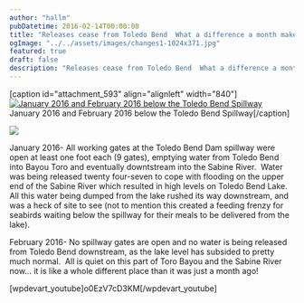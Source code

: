 ```yaml
---
author: "hallm"
pubDatetime: 2016-02-14T00:00:00
title: "Releases cease from Toledo Bend  What a difference a month makes"
ogImage: "../../assets/images/changes1-1024x371.jpg"
featured: true
draft: false
description: "Releases cease from Toledo Bend  What a difference a month makes"
---
```


\[caption id="attachment\_593" align="alignleft" width="840"\][![January 2016 and February 2016 below the Toledo Bend Spillway](images/changes1-1024x371.jpg)](https://allthingssabine.com/wp-content/uploads/2016/02/changes1.jpg) January 2016 and February 2016 below the Toledo Bend Spillway\[/caption\]

[![](images/changes2-1024x394.jpg)](https://allthingssabine.com/wp-content/uploads/2016/02/changes2.jpg)

January 2016- All working gates at the Toledo Bend Dam spillway were open at least one foot each (9 gates), emptying water from Toledo Bend into Bayou Toro and eventually downtstream into the Sabine River.  Water was being released twenty four-seven to cope with flooding on the upper end of the Sabine River which resulted in high levels on Toledo Bend Lake.  All this water being dumped from the lake rushed its way downstream, and was a heck of site to see (not to mention this created a feeding frenzy for seabirds waiting below the spillway for their meals to be delivered from the lake).

February 2016- No spillway gates are open and no water is being released from Toledo Bend downstream, as the lake level has subsided to pretty much normal.  All is quiet on this part of Toro Bayou and the Sabine River now... it is like a whole different place than it was just a month ago!

\[wpdevart\_youtube\]o0EzV7cD3KM\[/wpdevart\_youtube\]